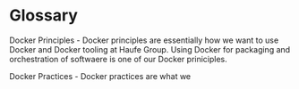 # Glossary

Docker Principles - Docker principles are essentially how we want to use Docker and Docker tooling at Haufe Group. Using Docker for packaging and orchestration of softwaere is one of our Docker priniciples. 

Docker Practices - Docker practices are what we 

